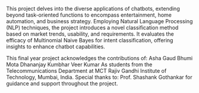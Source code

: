 This project delves into the diverse applications of chatbots, extending beyond task-oriented functions to encompass entertainment, home automation, and business strategy. Employing Natural Language Processing (NLP) techniques, the project introduces a novel classification method based on market trends, usability, and requirements. It evaluates the efficacy of Multinomial Naive Bayes for intent classification, offering insights to enhance chatbot capabilities.

This final year project acknowledges the contributions of:
Asha Gaud
Bhumi Mota
Dhananjay Kumbhar
Veer Kumar
As students from the Telecommunications Department at MCT Rajiv Gandhi Institute of Technology, Mumbai, India. Special thanks to:
Prof. Shashank Gothankar
for guidance and support throughout the project.
